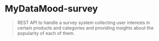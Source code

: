 # MyDataMood-survey
> REST API to handle a survey system collecting user interests in certain products and categories and providing insights about the popularity of each of them. 